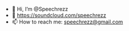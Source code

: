 - 👋 Hi, I’m @Speechrezz
- 👀 https://soundcloud.com/speechrezz
- 📫 How to reach me: speechrezz@gmail.com

<!---
Speechrezz/Speechrezz is a ✨ special ✨ repository because its `README.md` (this file) appears on your GitHub profile.
You can click the Preview link to take a look at your changes.
--->
